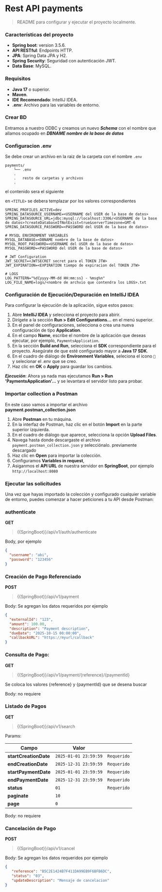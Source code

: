 # Rest API payments

> README para configurar y ejecutar el proyecto localmente.

### Características del proyecto

- **Spring boot**: version 3.5.6.
- **API RESTful**: Endpoints HTTP.
- **JPA**: Spring Data JPA y H2.
- **Spring Security**: Seguridad con autenticación JWT.
- **Data Base**: MySQL.

### Requisitos

- **Java 17** o superior.
- **Maven**.
- **IDE Recomendado**: IntelliJ IDEA.
- **.env**: Archivo para las variables de entorno.

### Crear BD

Entramos a nuestro ODBC y creamos un nuevo ***Schema*** con el nombre que allamos ocupado en
***DBNAME nombre de la base de datos***

### Configuracion .env

Se debe crear un archivo en la raiz de la carpeta
con el nombre `.env`

```
payments/
    └── .env
    .
    .   resto de carpetas y archivos
    .
```

el contenido sera el siguiente

en `<TITLE>` se debera templazar por los valores correspondientes

```
SPRING_PROFILES_ACTIVE=dev
SPRING_DATASOURCE_USERNAME=<USERNAME del USER de la base de datos>
SPRING_DATASOURCE_URL=jdbc:mysql://localhost:3306/<USERNAME de la base de datos>?createDatabaseIfNotExist=true&serverTimezone=GMT-6
SPRING_DATASOURCE_PASSWORD=<PASSWORD del USER de la base de datos>

# MYSQL ENVIRONMENT VARIABLES
MYSQL_DATABASE=<DBNAME nombre de la base de datos>
MYSQL_ROOT_PASSWORD=<USERNAME del USER de la base de datos>
MYSQL_PASSWORD=<PASSWORD del USER de la base de datos>

# JWT Configuration
JWT_SECRET=<JWTSECRET secret para el TOKEN JTW>
JWT_EXPIRATION=<EXPIRATION tiempo de expiracion del TOKEN JTW>

# LOGS
LOG_PATTERN="%d{yyyy-MM-dd HH:mm:ss} - %msg%n"
LOG_FILE_NAME=logs/<nombre de archvio que contendra los LOGS>.txt
```

### Configuración de Ejecución/Depuración en IntelliJ IDEA

Para configurar la ejecución de la aplicación, sigue estos pasos:

1. Abre **IntelliJ IDEA** y selecciona el proyecto para abirir.
2. Dirígete a la sección **Run > Edit Configurations...** en el menú superior.
3. En el panel de configuraciones, selecciona o crea una nueva configuración de tipo **Application**.
4. En el campo **Name**, escribe el nombre de la aplicación que deseas ejecutar, por ejemplo, `PaymentsApplication`.
5. En la sección **Build and Run**, selecciona el **SDK** correspondiente para el proyecto. Asegúrate de que esté
   configurado mayor a **Java 17 SDK**.
6. En el cuadro de diálogo de **Environment Variables**, seleciona el icono `📁` y selecionar el .env que se creo.
7. Haz clic en **OK** o **Apply** para guardar los cambios.

***Ejecución***: Ahora ya nada mas ejecutamos **Run > Run 'PaymentsApplication'...** y se levantara el servidor listo
para probar.

### Importar collection a Postman

En este caso vamos a importar el archivo **payment.postman_collection.json**

1. Abre **Postman** en tu máquina.
2. En la interfaz de Postman, haz clic en el botón **Import** en la parte superior izquierda.
3. En el cuadro de diálogo que aparece, selecciona la opción **Upload Files**.
4. Navega hasta donde descargaste el archivo `payment.postman_collection.json` y selecciónalo. previamente descargado
5. Haz clic en **Open** para importar la colección.
6. Configuramos **Variables in request**,
7. Asiganmos el **API URL** de nuestra servidor en **SpringBoot**, por ejemplo `http://localhost:8080`

### Ejecutar las solicitudes

Una vez que hayas importado la colección y configurado cualquier variable de entorno, puedes comenzar a hacer peticiones
a tu API desde Postman:

### authenticate

**GET**
> {{SpringBoot}}/api/v1/auth/authenticate

Body, por ejemplo

```json
{
  "username": "abi",
  "password": "123456"
}
```

### Creación de Pago Referenciado

**POST**
> {{SpringBoot}}/api/v1/payment

Body: Se agregan los datos requeridos por ejemplo

```json
{
  "externalId": "123",
  "amount": 100.00,
  "description": "Payment description",
  "dueDate": "2025-10-15 00:00:00",
  "callbackURL": "https://myurl/callback"
}
```

### Consulta de Pago:

**GET**
> {{SpringBoot}}/api/v1/payment/{reference}/{paymentId}

Se coloca los valores {reference} y {paymentId} que se desena buscar

Body: no requiere

### Listado de Pagos

**GET**
> {{SpringBoot}}/api/v1/search

Params:

| **Campo**             | **Valor**             |             |
|-----------------------|-----------------------|-------------|
| **startCreationDate** | `2025-01-01 23:59:59` | `Requerido` |
| **endCreationDate**   | `2025-12-31 23:59:59` | `Requerido` |
| **startPaymentDate**  | `2025-01-01 23:59:59` | `Requerido` |
| **endPaymentDate**    | `2025-12-31 23:59:59` | `Requerido` |
| **status**            | `01`                  | `Requerido` |
| **paginate**          | `10`                  |             |
| **page**              | `0`                   |             |

Body: no requiere


### Cancelación de Pago

**POST**
> {{SpringBoot}}/api/v1/cancel

Body: Se agregan los datos requeridos por ejemplo

```json
{
   "reference": "B5C2E1424B7F411DA99EB9F6BFB6DC",
   "status": "03",
   "updateDescription": "Mensaje de cancelacion"
}
```